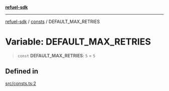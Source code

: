 [**refuel-sdk**](../../README.md)

***

[refuel-sdk](../../modules.md) / [consts](../README.md) / DEFAULT\_MAX\_RETRIES

# Variable: DEFAULT\_MAX\_RETRIES

> `const` **DEFAULT\_MAX\_RETRIES**: `5` = `5`

## Defined in

[src/consts.ts:2](https://github.com/refuel-ai/refuel-sdk/blob/16874f20b5fcb3c7bb7b9b1c20e6a2b25e10328d/src/consts.ts#L2)
